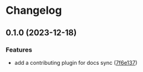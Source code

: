 # Changelog

## 0.1.0 (2023-12-18)


### Features

* add a contributing plugin for docs sync ([7f6e137](https://github.com/rowanmanning/toolchain/commit/7f6e1379c7beedcf362a528fdfc05819766a2ad1))
